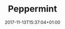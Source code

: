 ---
weight:      1
title:       "Peppermint"
date:        2017-11-13T15:37:04+01:00
icon:        "fas fa-list"
---